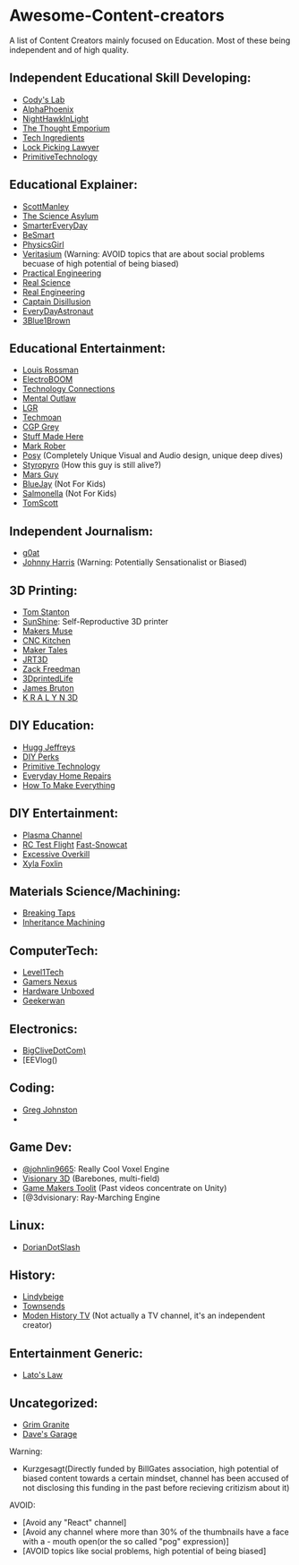 # Awesome-Content-creators
A list of Content Creators mainly focused on Education. Most of these being independent and of high quality.

## Independent Educational Skill Developing:
- [Cody's Lab](https://www.youtube.com/@theCodyReeder)
- [AlphaPhoenix](https://www.youtube.com/@AlphaPhoenixChannel)
- [NightHawkInLight](https://www.youtube.com/@Nighthawkinlight)
- [The Thought Emporium](https://www.youtube.com/@thethoughtemporium)
- [Tech Ingredients](https://www.youtube.com/@TechIngredients)
- [Lock Picking Lawyer](https://www.youtube.com/@lockpickinglawyer)
- [PrimitiveTechnology](https://www.youtube.com/@primitivetechnology9550)

## Educational Explainer:
- [ScottManley](https://www.youtube.com/@scottmanley)
- [The Science Asylum](https://www.youtube.com/@ScienceAsylum)
- [SmarterEveryDay](https://www.youtube.com/@smartereveryday)
- [BeSmart](https://www.youtube.com/@besmart)
- [PhysicsGirl](https://www.youtube.com/@physicsgirl)
- [Veritasium](https://www.youtube.com/@veritasium) (Warning: AVOID topics that are about social problems becuase of high potential of being biased)
- [Practical Engineering](https://www.youtube.com/@PracticalEngineeringChannel)
- [Real Science](https://www.youtube.com/@realscience)
- [Real Engineering](https://www.youtube.com/@RealEngineering)
- [Captain Disillusion](https://www.youtube.com/@CaptainDisillusion)
- [EveryDayAstronaut](https://www.youtube.com/@EverydayAstronaut)
- [3Blue1Brown](https://www.youtube.com/@3blue1brown)

## Educational Entertainment:
- [Louis Rossman](https://www.youtube.com/@rossmanngroup)
- [ElectroBOOM]()
- [Technology Connections]()
- [Mental Outlaw]()
- [LGR]()
- [Techmoan]()
- [CGP Grey]()
- [Stuff Made Here]()
- [Mark Rober]()
- [Posy]() (Completely Unique Visual and Audio design, unique deep dives)
- [Styropyro]() (How this guy is still alive?)
- [Mars Guy]()
- [BlueJay]() (Not For Kids)
- [Salmonella]() (Not For Kids)
- [TomScott]()


## Independent Journalism:
- [g0at]()
- [Johnny Harris]() (Warning: Potentially Sensationalist or Biased)

## 3D Printing:
- [Tom Stanton]()
- [SunShine](): Self-Reproductive 3D printer
- [Makers Muse]()
- [CNC Kitchen]()
- [Maker Tales]()
- [JRT3D]()
- [Zack Freedman]()
- [3DprintedLife]()
- [James Bruton]()
- [K R A L Y N 3D]()
  
## DIY Education:
- [Hugg Jeffreys]()
- [DIY Perks]()
- [Primitive Technology]()
- [Everyday Home Repairs]()
- [How To Make Everything]()

## DIY Entertainment:
- [Plasma Channel]()
- [RC Test Flight]() [Fast-Snowcat](https://www.youtube.com/watch?v=W5nBqzW9lXY)
- [Excessive Overkill]()
- [Xyla Foxlin](https://www.youtube.com/@xylafoxlin)


## Materials Science/Machining:
- [Breaking Taps]()
- [Inheritance Machining]()

## ComputerTech:
- [Level1Tech]()
- [Gamers Nexus]()
- [Hardware Unboxed]()
- [Geekerwan]()

## Electronics:
- [BigCliveDotCom)]()
- [EEVlog()

## Coding:
- [Greg Johnston]()
- 
## Game Dev:
- [@johnlin9665](): Really Cool Voxel Engine
- [Visionary 3D]() (Barebones, multi-field)
- [Game Makers Toolit]() (Past videos concentrate on Unity)
- [@3dvisionary: Ray-Marching Engine

## Linux:
- [DorianDotSlash]()

## History:
- [Lindybeige]()
- [Townsends]()
- [Moden History TV]() (Not actually a TV channel, it's an independent creator)

## Entertainment Generic:
- [Lato's Law]()

## Uncategorized:
-  [Grim Granite]()
-  [Dave's Garage]()



Warning:
- Kurzgesagt(Directly funded by BillGates association, high potential of biased content towards a certain mindset, channel has been accused of not disclosing this funding in the past before recieving critizism about it)

AVOID:
- [Avoid any "React" channel]
- [Avoid any channel where more than 30% of the thumbnails have a face with a - mouth open(or the so called "pog" expression)]
- [AVOID topics like social problems, high potential of being biased]

